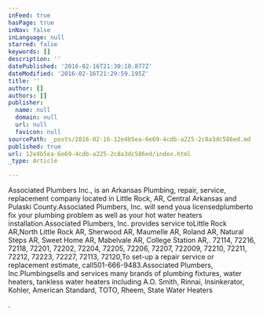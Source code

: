 ```yaml
---
inFeed: true
hasPage: true
inNav: false
inLanguage: null
starred: false
keywords: []
description: ''
datePublished: '2016-02-16T21:30:10.877Z'
dateModified: '2016-02-16T21:29:59.195Z'
title: ''
author: []
authors: []
publisher:
  name: null
  domain: null
  url: null
  favicon: null
sourcePath: _posts/2016-02-16-12e4b5ea-6e69-4cdb-a225-2c8a3dc586ed.md
published: true
url: 12e4b5ea-6e69-4cdb-a225-2c8a3dc586ed/index.html
_type: Article

---
```

Associated
Plumbers
Inc.,
is an Arkansas Plumbing, repair, service, replacement company
located in Little
Rock, AR, Central
Arkansas and Pulaski
County.Associated
Plumbers,
Inc. will send youa
licensedplumberto
fix your plumbing problem as well as your hot water heaters
installation.Associated
Plumbers,
Inc. provides service toLittle
Rock AR,North
Little Rock AR, Sherwood AR, Maumelle AR, Roland AR, Natural Steps
AR, Sweet Home AR, Mabelvale AR, College Station AR,. 72114, 72216,
72118, 72201, 72202, 72204, 72205, 72206, 72207, 722009, 72210,
72211, 72212, 72223, 72227, 72113, 72120,To
set-up a repair service or replacement estimate, call501-666-9483.Associated
Plumbers, Inc.Plumbingsells
and services many
brands of
plumbing fixtures, water heaters, tankless water heaters including A.O.
Smith, Rinnai, Insinkerator, Kohler, American Standard, TOTO, Rheem,
State Water Heaters

.